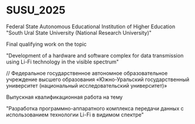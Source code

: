 # SUSU_2025

Federal State Autonomous Educational Institution of Higher Education "South Ural State University (National Research University)"

Final qualifying work on the topic

"Development of a hardware and software complex for data transmission using Li-Fi technology in the visible spectrum"

//
Федеральное государственное автономное образовательное учреждение высшего образования «Южно-Уральский государственный университет (национальный исследовательский университет)»

Выпускная квалификационная работа на тему

"Разработка программно-аппаратного комплекса передачи данных с использованием технологии Li-Fi в видимом спектре"

